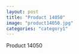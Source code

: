 ```yaml
---
layout: post
title: "Product 14050"
image: "product14050.jpg"
categories: "category1"
---
```

Product 14050
